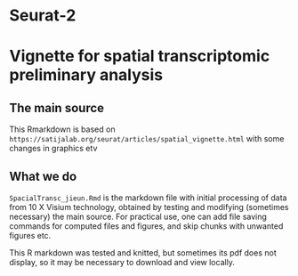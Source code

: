 # Seurat-2

# Vignette for spatial transcriptomic preliminary analysis

## The main source

This Rmarkdown is based on `https://satijalab.org/seurat/articles/spatial_vignette.html`
with some changes in graphics etv


## What we do

`SpacialTransc_jieun.Rmd` is the markdown file with initial processing of data from 10 X
Visium technology, obtained by testing and modifying (sometimes necessary) the main source.
For practical use, one
can add file saving commands for computed files and figures, and skip chunks with unwanted
figures etc.

This R markdown was tested and knitted, but sometimes its pdf does not display, so it may be necessary to download and view locally.

